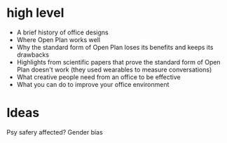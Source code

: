 # high level

* A brief history of office designs
* Where Open Plan works well
* Why the standard form of Open Plan loses its benefits and keeps its drawbacks
* Highlights from scientific papers that prove the standard form of Open Plan doesn't work (they used wearables to measure conversations)
* What creative people need from an office to be effective
* What you can do to improve your office environment

# Ideas

Psy safery affected?
Gender bias

